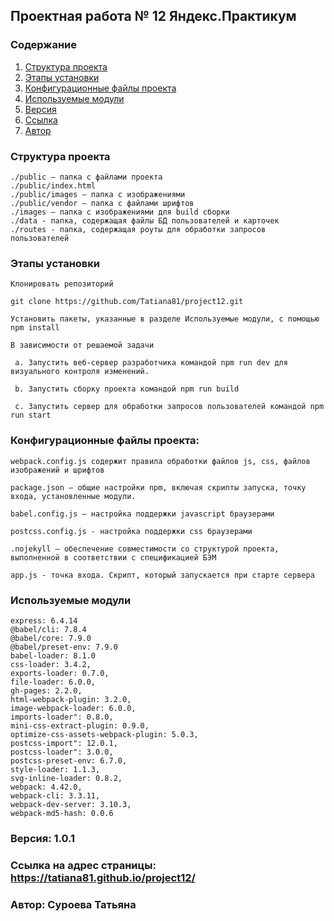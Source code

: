 ## Проектная работа № 12 Яндекс.Практикум

### Содержание
1. [Структура проекта](#structure)
2. [Этапы установки](#install)
3. [Конфигурационные файлы проекта](#config)
4. [Используемые модули](#modules)
5. [Версия](#version)
6. [Ссылка](#link)
7. [Автор](#author)


<a name='#structure'></a>
### Структура проекта
    ./public – папка с файлами проекта
    ./public/index.html
    ./public/images – папка с изображениями
    ./public/vendor – папка с файлами шрифтов
    ./images – папка с изображениями для build сборки
    ./data - папка, содержащая файлы БД пользователей и карточек
    ./routes - папка, содержащая роуты для обработки запросов пользователей


<a name='#install'></a>
### Этапы установки
    Клонировать репозиторий

    git clone https://github.com/Tatiana81/project12.git

    Установить пакеты, указанные в разделе Используемые модули, с помощью npm install

    В зависимости от решаемой задачи

     a. Запустить веб-сервер разработчика командой npm run dev для визуального контроля изменений.

     b. Запустить сборку проекта командой npm run build

     c. Запустить сервер для обработки запросов пользователей командой npm run start

<a name='config'></a>
### Конфигурационные файлы проекта:
    webpack.config.js содержит правила обработки файлов js, css, файлов изображений и шрифтов

    package.json – общие настройки npm, включая скрипты запуска, точку входа, установленные модули.

    babel.config.js – настройка поддержки javascript браузерами

    postcss.config.js - настройка поддержки css браузерами

    .nojekyll – обеспечение совместимости со структурой проекта, выполненной в соответствии с спецификацией БЭМ

    app.js - точка входа. Скрипт, который запускается при старте сервера


<a name='modules'></a>
### Используемые модули
    express: 6.4.14
    @babel/cli: 7.8.4
    @babel/core: 7.9.0
    @babel/preset-env: 7.9.0
    babel-loader: 8.1.0
    css-loader: 3.4.2, 
    exports-loader: 0.7.0, 
    file-loader: 6.0.0, 
    gh-pages: 2.2.0, 
    html-webpack-plugin: 3.2.0, 
    image-webpack-loader: 6.0.0, 
    imports-loader": 0.8.0, 
    mini-css-extract-plugin: 0.9.0, 
    optimize-css-assets-webpack-plugin: 5.0.3, 
    postcss-import": 12.0.1, 
    postcss-loader": 3.0.0, 
    postcss-preset-env: 6.7.0, 
    style-loader: 1.1.3, 
    svg-inline-loader: 0.8.2, 
    webpack: 4.42.0, 
    webpack-cli: 3.3.11, 
    webpack-dev-server: 3.10.3, 
    webpack-md5-hash: 0.0.6

<a name='version'></a>
### Версия: 1.0.1

<a name='link'></a>
### Ссылка на адрес страницы: https://tatiana81.github.io/project12/

<a name='author'></a>
### Автор: Суроева Татьяна
